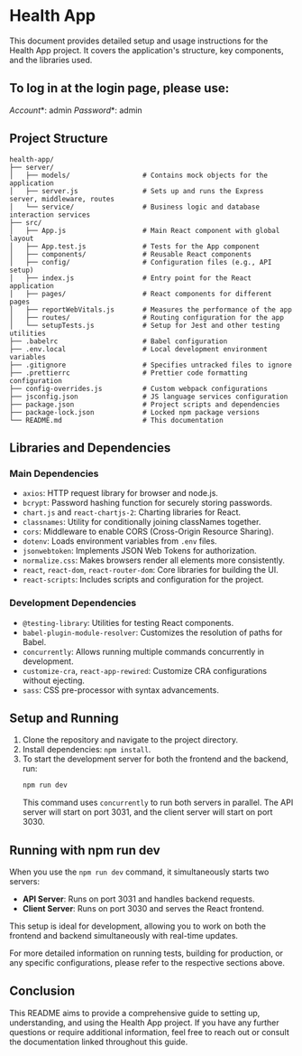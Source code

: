 # Health App

This document provides detailed setup and usage instructions for the Health App project. It covers the application's structure, key components, and the libraries used.

## To log in at the login page, please use:
*Account**: admin
*Password**: admin

## Project Structure

```plaintext
health-app/
├── server/
│   ├── models/                  # Contains mock objects for the application
│   ├── server.js                # Sets up and runs the Express server, middleware, routes
│   └── service/                 # Business logic and database interaction services
├── src/
│   ├── App.js                   # Main React component with global layout
│   ├── App.test.js              # Tests for the App component
│   ├── components/              # Reusable React components
│   ├── config/                  # Configuration files (e.g., API setup)
│   ├── index.js                 # Entry point for the React application
│   ├── pages/                   # React components for different pages
│   ├── reportWebVitals.js       # Measures the performance of the app
│   ├── routes/                  # Routing configuration for the app
│   └── setupTests.js            # Setup for Jest and other testing utilities
├── .babelrc                     # Babel configuration
├── .env.local                   # Local development environment variables
├── .gitignore                   # Specifies untracked files to ignore
├── .prettierrc                  # Prettier code formatting configuration
├── config-overrides.js          # Custom webpack configurations
├── jsconfig.json                # JS language services configuration
├── package.json                 # Project scripts and dependencies
├── package-lock.json            # Locked npm package versions
└── README.md                    # This documentation
```

## Libraries and Dependencies

### Main Dependencies

-   `axios`: HTTP request library for browser and node.js.
-   `bcrypt`: Password hashing function for securely storing passwords.
-   `chart.js` and `react-chartjs-2`: Charting libraries for React.
-   `classnames`: Utility for conditionally joining classNames together.
-   `cors`: Middleware to enable CORS (Cross-Origin Resource Sharing).
-   `dotenv`: Loads environment variables from `.env` files.
-   `jsonwebtoken`: Implements JSON Web Tokens for authorization.
-   `normalize.css`: Makes browsers render all elements more consistently.
-   `react`, `react-dom`, `react-router-dom`: Core libraries for building the UI.
-   `react-scripts`: Includes scripts and configuration for the project.

### Development Dependencies

-   `@testing-library`: Utilities for testing React components.
-   `babel-plugin-module-resolver`: Customizes the resolution of paths for Babel.
-   `concurrently`: Allows running multiple commands concurrently in development.
-   `customize-cra`, `react-app-rewired`: Customize CRA configurations without ejecting.
-   `sass`: CSS pre-processor with syntax advancements.

## Setup and Running

1. Clone the repository and navigate to the project directory.
2. Install dependencies: `npm install`.
3. To start the development server for both the frontend and the backend, run:
    ```sh
    npm run dev
    ```
    This command uses `concurrently` to run both servers in parallel. The API server will start on port 3031, and the client server will start on port 3030.

## Running with npm run dev

When you use the `npm run dev` command, it simultaneously starts two servers:

-   **API Server**: Runs on port 3031 and handles backend requests.
-   **Client Server**: Runs on port 3030 and serves the React frontend.

This setup is ideal for development, allowing you to work on both the frontend and backend simultaneously with real-time updates.

For more detailed information on running tests, building for production, or any specific configurations, please refer to the respective sections above.

## Conclusion

This README aims to provide a comprehensive guide to setting up, understanding, and using the Health App project. If you have any further questions or require additional information, feel free to reach out or consult the documentation linked throughout this guide.
